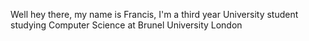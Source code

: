 Well hey there, my name is Francis, I'm a third year University student studying Computer Science at Brunel University London
